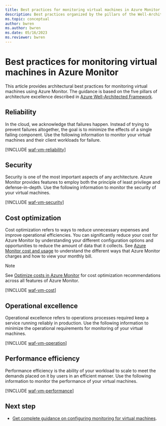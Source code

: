 ```yaml
---
title: Best practices for monitoring virtual machines in Azure Monitor
description: Best practices organized by the pillars of the Well-Architected Framework (WAF)for monitoring virtual machines in Azure Monitor.
ms.topic: conceptual
author: bwren
ms.author: bwren
ms.date: 05/16/2023
ms.reviewer: bwren
---
```


# Best practices for monitoring virtual machines in Azure Monitor
This article provides architectural best practices for monitoring virtual machines using Azure Monitor. The guidance is based on the five pillars of architecture excellence described in [Azure Well-Architected Framework](/azure/architecture/framework/).



## Reliability
In the cloud, we acknowledge that failures happen. Instead of trying to prevent failures altogether, the goal is to minimize the effects of a single failing component. Use the following information to monitor your virtual machines and their client workloads for failure.

[!INCLUDE [waf-vm-reliability](includes/waf-vm-reliability.md)]


## Security
Security is one of the most important aspects of any architecture. Azure Monitor provides features to employ both the principle of least privilege and defense-in-depth. Use the following information to monitor the security of your virtual machines.

[!INCLUDE [waf-vm-security](includes/waf-vm-security.md)]


## Cost optimization
Cost optimization refers to ways to reduce unnecessary expenses and improve operational efficiencies. You can significantly reduce your cost for Azure Monitor by understanding your different configuration options and opportunities to reduce the amount of data that it collects. See [Azure Monitor cost and usage](usage-estimated-costs.md) to understand the different ways that Azure Monitor charges and how to view your monthly bill.

> [!NOTE]
> See [Optimize costs in Azure Monitor](best-practices-cost.md) for cost optimization recommendations across all features of Azure Monitor.

[!INCLUDE [waf-vm-cost](includes/waf-vm-cost.md)]


## Operational excellence
Operational excellence refers to operations processes required keep a service running reliably in production. Use the following information to minimize the operational requirements for monitoring of your virtual machines.

[!INCLUDE [waf-vm-operation](includes/waf-vm-operation.md)]


## Performance efficiency
Performance efficiency is the ability of your workload to scale to meet the demands placed on it by users in an efficient manner. Use the following information to monitor the performance of your virtual machines.

[!INCLUDE [waf-vm-performance](includes/waf-vm-performance.md)]

## Next step

- [Get complete guidance on configuring monitoring for virtual machines](vm/monitor-virtual-machine.md).
